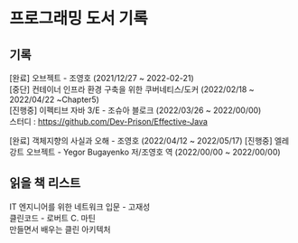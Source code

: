 # 프로그래밍 도서 기록

## 기록
[완료] 오브젝트 - 조영호 (2021/12/27 ~ 2022-02-21)<br>
[중단] 컨테이너 인프라 환경 구축을 위한 쿠버네티스/도커 (2022/02/18 ~ 2022/04/22 ~Chapter5)<br>
[진행중] 이펙티브 자바 3/E - 조슈아 블로크 (2022/03/26 ~ 2022/00/00)<br>
스터디 : https://github.com/Dev-Prison/Effective-Java<br>

[완료] 객체지향의 사실과 오해 - 조영호 (2022/04/12 ~ 2022/05/17)
[진행중] 엘레강트 오브젝트 - Yegor Bugayenko 저/조영호 역 (2022/00/00 ~ 2022/00/00)

## 읽을 책 리스트
IT 엔지니어를 위한 네트워크 입문 - 고재성<br>
클린코드 - 로버트 C. 마틴<br>
만들면서 배우는 클린 아키텍처<br>
